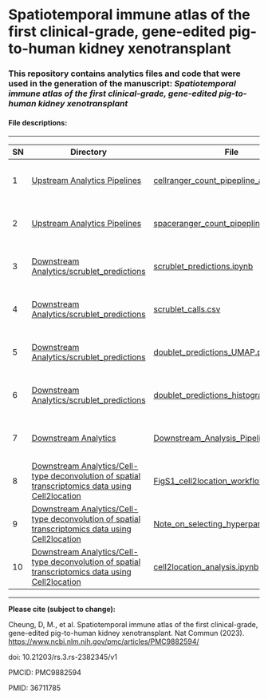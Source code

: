 # Spatiotemporal immune atlas of the first clinical-grade, gene-edited pig-to-human kidney xenotransplant

### This repository contains analytics files and code that were used in the generation of the manuscript: *Spatiotemporal immune atlas of the first clinical-grade, gene-edited pig-to-human kidney xenotransplant*

#### File descriptions:
-------------------------

| **SN** | **Directory** | **File**   | **Description** |
|----------------|------------|------------|------------|
|1|[Upstream Analytics Pipelines](https://github.com/PorrettLab/Spatiotemporal-immune-atlas-of-the-1st-clinical-grade-gene-edited-pig-to-human-kidney-xenotransplant/tree/main/Upstream%20Analytics%20Pipelines)|[cellranger_count_pipepline_analysis.sh](https://github.com/PorrettLab/Spatiotemporal-immune-atlas-of-the-1st-clinical-grade-gene-edited-pig-to-human-kidney-xenotransplant/blob/main/Upstream%20Analytics%20Pipelines/cellranger_count_pipepline_analysis.sh)|This file provides an example on .....|
|2|[Upstream Analytics Pipelines](https://github.com/PorrettLab/Spatiotemporal-immune-atlas-of-the-1st-clinical-grade-gene-edited-pig-to-human-kidney-xenotransplant/tree/main/Upstream%20Analytics%20Pipelines)|[spaceranger_count_pipepline_analysis.sh](https://github.com/PorrettLab/Spatiotemporal-immune-atlas-of-the-1st-clinical-grade-gene-edited-pig-to-human-kidney-xenotransplant/blob/main/Upstream%20Analytics%20Pipelines/spaceranger_count_pipepline_analysis.sh)|This file provides an example on .....|
|3|[Downstream Analytics/scrublet_predictions](https://github.com/PorrettLab/Spatiotemporal-immune-atlas-of-the-1st-clinical-grade-gene-edited-pig-to-human-kidney-xenotransplant/tree/main/Downstream%20Analytics/scrublet_predictions)|[scrublet_predictions.ipynb](https://github.com/PorrettLab/Spatiotemporal-immune-atlas-of-the-1st-clinical-grade-gene-edited-pig-to-human-kidney-xenotransplant/blob/main/Downstream%20Analytics/scrublet_predictions/scrublet_predictions.ipynb)|This file provides an example on ..... |
|4|[Downstream Analytics/scrublet_predictions](https://github.com/PorrettLab/Spatiotemporal-immune-atlas-of-the-1st-clinical-grade-gene-edited-pig-to-human-kidney-xenotransplant/tree/main/Downstream%20Analytics/scrublet_predictions)|[scrublet_calls.csv](https://github.com/PorrettLab/Spatiotemporal-immune-atlas-of-the-1st-clinical-grade-gene-edited-pig-to-human-kidney-xenotransplant/blob/main/Downstream%20Analytics/scrublet_predictions/scrublet_calls.csv)|This file provides an example on ..... |
|5|[Downstream Analytics/scrublet_predictions](https://github.com/PorrettLab/Spatiotemporal-immune-atlas-of-the-1st-clinical-grade-gene-edited-pig-to-human-kidney-xenotransplant/tree/main/Downstream%20Analytics/scrublet_predictions)|[doublet_predictions_UMAP.pdf](https://github.com/PorrettLab/Spatiotemporal-immune-atlas-of-the-1st-clinical-grade-gene-edited-pig-to-human-kidney-xenotransplant/blob/main/Downstream%20Analytics/scrublet_predictions/doublet_predictions_UMAP.pdf)|This file provides an example on ..... |
|6|[Downstream Analytics/scrublet_predictions](https://github.com/PorrettLab/Spatiotemporal-immune-atlas-of-the-1st-clinical-grade-gene-edited-pig-to-human-kidney-xenotransplant/tree/main/Downstream%20Analytics/scrublet_predictions)|[doublet_predictions_histogram.pdf](https://github.com/PorrettLab/Spatiotemporal-immune-atlas-of-the-1st-clinical-grade-gene-edited-pig-to-human-kidney-xenotransplant/blob/main/Downstream%20Analytics/scrublet_predictions/doublet_predictions_histogram.pdf)|This file provides an example on ..... |
|7|[Downstream Analytics](https://github.com/PorrettLab/Spatiotemporal-immune-atlas-of-the-1st-clinical-grade-gene-edited-pig-to-human-kidney-xenotransplant/tree/main/Downstream%20Analytics/scrublet_predictions)|[Downstream_Analysis_Pipeline.Rmd](https://github.com/PorrettLab/Spatiotemporal-immune-atlas-of-the-1st-clinical-grade-gene-edited-pig-to-human-kidney-xenotransplant/blob/main/Downstream%20Analytics/Downstream_Analysis_Pipeline.Rmd)|This file provides an example on ..... |
|8|[Downstream Analytics/Cell-type deconvolution of spatial transcriptomics data using Cell2location](https://github.com/PorrettLab/Spatiotemporal-immune-atlas-of-the-1st-clinical-grade-gene-edited-pig-to-human-kidney-xenotransplant/tree/main/Downstream%20Analytics/Cell-type%20deconvolution%20of%20spatial%20transcriptomics%20data%20using%20Cell2location)|[FigS1_cell2location_workflow.pdf](https://github.com/PorrettLab/Spatiotemporal-immune-atlas-of-the-1st-clinical-grade-gene-edited-pig-to-human-kidney-xenotransplant/blob/main/Downstream%20Analytics/Cell-type%20deconvolution%20of%20spatial%20transcriptomics%20data%20using%20Cell2location/FigS1_cell2location_workflow.pdf)|This file provides an example on ..... |
|9|[Downstream Analytics/Cell-type deconvolution of spatial transcriptomics data using Cell2location](https://github.com/PorrettLab/Spatiotemporal-immune-atlas-of-the-1st-clinical-grade-gene-edited-pig-to-human-kidney-xenotransplant/tree/main/Downstream%20Analytics/Cell-type%20deconvolution%20of%20spatial%20transcriptomics%20data%20using%20Cell2location)|[Note_on_selecting_hyperparameters.pdf](https://github.com/PorrettLab/Spatiotemporal-immune-atlas-of-the-1st-clinical-grade-gene-edited-pig-to-human-kidney-xenotransplant/blob/main/Downstream%20Analytics/Cell-type%20deconvolution%20of%20spatial%20transcriptomics%20data%20using%20Cell2location/Note_on_selecting_hyperparameters.pdf)|This file provides an example on ..... |
|10|[Downstream Analytics/Cell-type deconvolution of spatial transcriptomics data using Cell2location](https://github.com/PorrettLab/Spatiotemporal-immune-atlas-of-the-1st-clinical-grade-gene-edited-pig-to-human-kidney-xenotransplant/tree/main/Downstream%20Analytics/Cell-type%20deconvolution%20of%20spatial%20transcriptomics%20data%20using%20Cell2location)|[cell2location_analysis.ipynb](https://github.com/PorrettLab/Spatiotemporal-immune-atlas-of-the-1st-clinical-grade-gene-edited-pig-to-human-kidney-xenotransplant/blob/main/Downstream%20Analytics/Cell-type%20deconvolution%20of%20spatial%20transcriptomics%20data%20using%20Cell2location/cell2location_analysis.ipynb)|This file provides an example on ..... |



-------------------------
**Please cite (subject to change):**

Cheung, D, M., et al. Spatiotemporal immune atlas of the first clinical-grade, gene-edited pig-to-human kidney xenotransplant. Nat Commun (2023). https://www.ncbi.nlm.nih.gov/pmc/articles/PMC9882594/

doi: 10.21203/rs.3.rs-2382345/v1

PMCID: PMC9882594

PMID: 36711785
